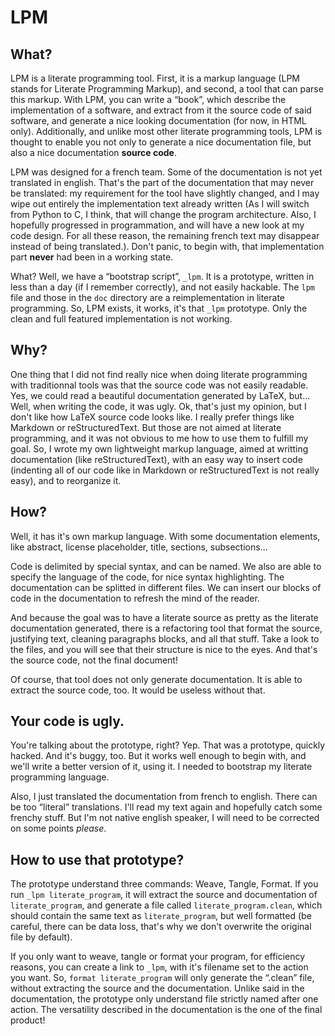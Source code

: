 LPM
===

What?
-----

LPM is a literate programming tool. First, it is a markup language (LPM stands
for Literate Programming Markup), and second, a tool that can parse this
markup. With LPM, you can write a “book”, which describe the implementation of
a software, and extract from it the source code of said software, and generate
a nice looking documentation (for now, in HTML only). Additionally, and unlike
most other literate programming tools, LPM is thought to enable you not only to
generate a nice documentation file, but also a nice documentation **source
code**. 

LPM was designed for a french team. Some of the documentation is not yet
translated in english. That's the part of the documentation that may never be
translated: my requirement for the tool have slightly changed, and I may wipe
out entirely the implementation text already written (As I will switch from
Python to C, I think, that will change the program architecture. Also, I
hopefully progressed in programmation, and will have a new look at my code
design. For all these reason, the remaining french text may disappear instead
of being translated.). Don't panic, to begin with, that implementation part
**never** had been in a working state.

What? Well, we have a “bootstrap script”, `_lpm`. It is a prototype, written in
less than a day (if I remember correctly), and not easily hackable. The `lpm`
file and those in the `doc` directory are a reimplementation in literate
programming. So, LPM exists, it works, it's that `_lpm` prototype. Only the
clean and full featured implementation is not working.

Why?
----

One thing that I did not find really nice when doing literate programming with
traditionnal tools was that the source code was not easily readable. Yes, we
could read a beautiful documentation generated by LaTeX, but... Well, when
writing the code, it was ugly. Ok, that's just my opinion, but I don't like how
LaTeX source code looks like. I really prefer things like Markdown or
reStructuredText. But those are not aimed at literate programming, and it was
not obvious to me how to use them to fulfill my goal. So, I wrote my own
lightweight markup language, aimed at writting documentation (like
reStructuredText), with an easy way to insert code (indenting all of our code
like in Markdown or reStructuredText is not really easy), and to reorganize it.

How?
----

Well, it has it's own markup language. With some documentation elements, like
abstract, license placeholder, title, sections, subsections...

Code is delimited by special syntax, and can be named. We also are able to
specify the language of the code, for nice syntax highlighting. The
documentation can be splitted in different files. We can insert our blocks of
code in the documentation to refresh the mind of the reader. 

And because the goal was to have a literate source as pretty as the literate
documentation generated, there is a refactoring tool that format the source,
justifying text, cleaning paragraphs blocks, and all that stuff. Take a look to
the files, and you will see that their structure is nice to the eyes. And
that's the source code, not the final document!

Of course, that tool does not only generate documentation. It is able to
extract the source code, too. It would be useless without that.

Your code is ugly.
------------------

You're talking about the prototype, right? Yep. That was a prototype, quickly
hacked. And it's buggy, too. But it works well enough to begin with, and we'll
write a better version of it, using it. I needed to bootstrap my literate
programming language.

Also, I just translated the documentation from french to english. There can be
too “literal” translations. I'll read my text again and hopefully catch some
frenchy stuff. But I'm not native english speaker, I will need to be corrected
on some points _please_.

How to use that prototype?
--------------------------

The prototype understand three commands: Weave, Tangle, Format. If you run
`_lpm literate_program`, it will extract the source and documentation of
`literate_program`, and generate a file called `literate_program.clean`, which
should contain the same text as `literate_program`, but well formatted (be
careful, there can be data loss, that's why we don't overwrite the original
file by default).

If you only want to weave, tangle or format your program, for efficiency
reasons, you can create a link to `_lpm`, with it's filename set to the
action you want. So, `format literate_program` will only generate the
“.clean” file, without extracting the source and the documentation. Unlike said
in the documentation, the prototype only understand file strictly named after
one action. The versatility described in the documentation is the one of the
final product!

